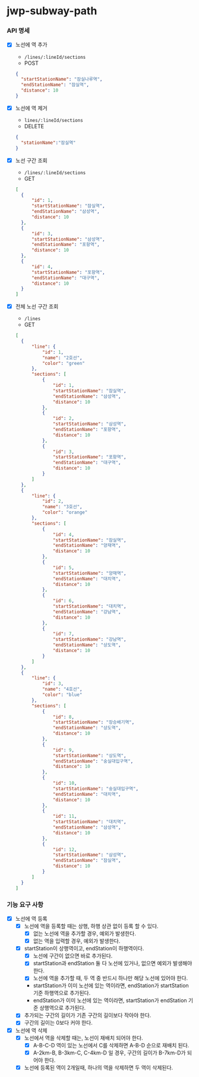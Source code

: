 # jwp-subway-path

### API 명세

- [x] 노선에 역 추가
  - `/lines/:lineId/sections`
  - POST
  ```json
  {
    "startStationName": "잠실나루역",
    "endStationName": "잠실역",
    "distance": 10
  }
  ``` 

- [x] 노선에 역 제거
  - `lines/:lineId/sections`
  - DELETE
  ```json
  {
    "stationName":"잠실역"
  }
  ```

- [x] 노선 구간 조회
  - `/lines/:lineId/sections`
  - GET
  ```json
  [
    {
        "id": 1,
        "startStationName": "잠실역",
        "endStationName": "삼성역",
        "distance": 10
    },
    {
        "id": 3,
        "startStationName": "삼성역",
        "endStationName": "포항역",
        "distance": 10
    },
    {
        "id": 4,
        "startStationName": "포항역",
        "endStationName": "대구역",
        "distance": 10
    }
  ]
  ```

- [x] 전체 노선 구간 조회
  - `/lines`
  - GET
  ```json
  [
    {
        "line": {
            "id": 1,
            "name": "2호선",
            "color": "green"
        },
        "sections": [
            {
                "id": 1,
                "startStationName": "잠실역",
                "endStationName": "삼성역",
                "distance": 10
            },
            {
                "id": 2,
                "startStationName": "삼성역",
                "endStationName": "포항역",
                "distance": 10
            },
            {
                "id": 3,
                "startStationName": "포항역",
                "endStationName": "대구역",
                "distance": 10
            }
        ]
    },
    {
        "line": {
            "id": 2,
            "name": "3호선",
            "color": "orange"
        },
        "sections": [
            {
                "id": 4,
                "startStationName": "잠실역",
                "endStationName": "양재역",
                "distance": 10
            },
            {
                "id": 5,
                "startStationName": "양재역",
                "endStationName": "대치역",
                "distance": 10
            },
            {
                "id": 6,
                "startStationName": "대치역",
                "endStationName": "강남역",
                "distance": 10
            },
            {
                "id": 7,
                "startStationName": "강남역",
                "endStationName": "상도역",
                "distance": 10
            }
        ]
    },
    {
        "line": {
            "id": 3,
            "name": "4호선",
            "color": "blue"
        },
        "sections": [
            {
                "id": 8,
                "startStationName": "장승배기역",
                "endStationName": "상도역",
                "distance": 10
            },
            {
                "id": 9,
                "startStationName": "상도역",
                "endStationName": "숭실대입구역",
                "distance": 10
            },
            {
                "id": 10,
                "startStationName": "숭실대입구역",
                "endStationName": "대치역",
                "distance": 10
            },
            {
                "id": 11,
                "startStationName": "대치역",
                "endStationName": "삼성역",
                "distance": 10
            },
            {
                "id": 12,
                "startStationName": "삼성역",
                "endStationName": "잠실역",
                "distance": 10
            }
        ]
    }
  ]
  ```

### 기능 요구 사항

- [x] 노선에 역 등록
  - [x] 노선에 역을 등록할 때는 상행, 하행 상관 없이 등록 할 수 있다.
    - [x] 없는 노선에 역을 추가할 경우, 예외가 발생한다.
    - [x] 없는 역을 입력할 경우, 예외가 발생한다.
  - [x] startStation이 상행역이고, endStation이 하행역이다.
    - [x] 노선에 구간이 없으면 바로 추가된다.
    - [x] startStation과 endStation 둘 다 노선에 있거나, 없으면 예외가 발생해야 한다. 
    - [x] 노선에 역을 추가할 때, 두 역 중 반드시 하나만 해당 노선에 있어야 한다.
    - startStation가 이미 노선에 있는 역이라면, endStation가 startStation 기준 하행역으로 추가된다.
    - endStation가 이미 노선에 있는 역이라면, startStation가 endStation 기준 상행역으로 추가된다.
  - [x] 추가되는 구간의 길이가 기존 구간의 길이보다 작아야 한다.
  - [x] 구간의 길이는 0보다 커야 한다.

- [x] 노선에 역 삭제
  - [x] 노선에서 역을 삭제할 때는, 노선이 재배치 되어야 한다.
    - [x] A-B-C-D 역이 있는 노선에서 C를 삭제하면 A-B-D 순으로 재배치 된다.
    - [x] A-2km-B, B-3km-C, C-4km-D 일 경우, 구간의 길이가 B-7km-D가 되어야 한다.
  - [x] 노선에 등록된 역이 2개일때, 하나의 역을 삭제하면 두 역이 삭제된다.

